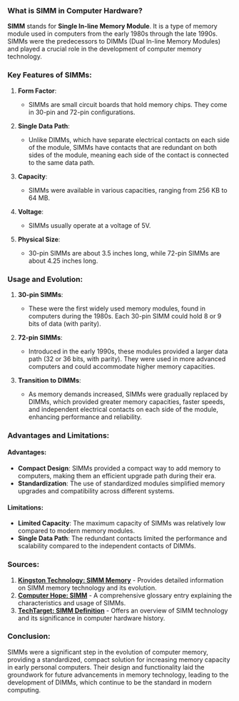 ### What is SIMM in Computer Hardware?

**SIMM** stands for **Single In-line Memory Module**. It is a type of memory module used in computers from the early 1980s through the late 1990s. SIMMs were the predecessors to DIMMs (Dual In-line Memory Modules) and played a crucial role in the development of computer memory technology.

### Key Features of SIMMs:

1. **Form Factor**:
   - SIMMs are small circuit boards that hold memory chips. They  come in 30-pin and 72-pin configurations.

2. **Single Data Path**:
   - Unlike DIMMs, which have separate electrical contacts on each side of the module, SIMMs have contacts that are redundant on both sides of the module, meaning each side of the contact is connected to the same data path.

3. **Capacity**:
   - SIMMs were available in various capacities,  ranging from 256 KB to 64 MB.

4. **Voltage**:
   - SIMMs usually operate at a voltage of 5V.

5. **Physical Size**:
   - 30-pin SIMMs are about 3.5 inches long, while 72-pin SIMMs are about 4.25 inches long.

### Usage and Evolution:

1. **30-pin SIMMs**:
   - These were the first widely used memory modules,  found in computers during the 1980s. Each 30-pin SIMM could  hold 8 or 9 bits of data (with parity).

2. **72-pin SIMMs**:
   - Introduced in the early 1990s, these modules provided a larger data path (32 or 36 bits, with parity). They were used in more advanced computers and could accommodate higher memory capacities.

3. **Transition to DIMMs**:
   - As memory demands increased, SIMMs were gradually replaced by DIMMs, which provided greater memory capacities, faster speeds, and independent electrical contacts on each side of the module, enhancing performance and reliability.

### Advantages and Limitations:

#### Advantages:
- **Compact Design**: SIMMs provided a compact way to add memory to computers, making them an efficient upgrade path during their era.
- **Standardization**: The use of standardized modules simplified memory upgrades and compatibility across different systems.

#### Limitations:
- **Limited Capacity**: The maximum capacity of SIMMs was relatively low compared to modern memory modules.
- **Single Data Path**: The redundant contacts limited the performance and scalability compared to the independent contacts of DIMMs.

### Sources:
1. **[Kingston Technology: SIMM Memory](https://www.kingston.com/unitedstates/us/memory/simm)** - Provides detailed information on SIMM memory technology and its evolution.
2. **[Computer Hope: SIMM](https://www.computerhope.com/jargon/s/simm.htm)** - A comprehensive glossary entry explaining the characteristics and usage of SIMMs.
3. **[TechTarget: SIMM Definition](https://www.techtarget.com/searchstorage/definition/SIMM-single-in-line-memory-module)** - Offers an overview of SIMM technology and its significance in computer hardware history.

### Conclusion:

SIMMs were a significant step in the evolution of computer memory, providing a standardized, compact solution for increasing memory capacity in early personal computers. Their design and functionality laid the groundwork for future advancements in memory technology, leading to the development of DIMMs, which continue to be the standard in modern computing.
